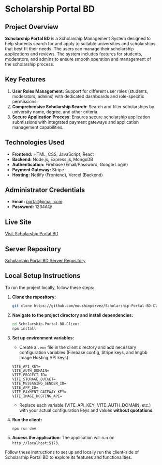 # Scholarship Portal BD

## Project Overview
**Scholarship Portal BD** is a Scholarship Management System designed to help students search for and apply to suitable universities and scholarships that best fit their needs. The users can manage their scholarship applications and reviews. The system includes features for students, moderators, and admins to ensure smooth operation and management of the scholarship process.

## Key Features
1. **User Roles Management:** Support for different user roles (students, moderators, admins) with dedicated dashboards and role-specific permissions.
2. **Comprehensive Scholarship Search:** Search and filter scholarships by university name, degree, and other criteria.
3. **Secure Application Process:** Ensures secure scholarship application submissions with integrated payment gateways and application management capabilities.

## Technologies Used
- **Frontend:** HTML, CSS, JavaScript, React
- **Backend:** Node.js, Express.js, MongoDB
- **Authentication:** Firebase (Email/Password, Google Login)
- **Payment Gateway:** Stripe
- **Hosting:** Netlify (Frontend), Vercel (Backend)

## Administrator Credentials
- **Email:** portal@gmail.com
- **Password:** 1234A@

## Live Site
[Visit Scholarship Portal BD](https://scholarship-portal-bd.netlify.app/)

## Server Repository
[Scholarship Portal BD Server Repository](https://github.com/noushinpervez/Scholarship-Portal-BD-Server)

## Local Setup Instructions
To run the project locally, follow these steps:

1. **Clone the repository:**
    ```sh
    git clone https://github.com/noushinpervez/Scholarship-Portal-BD-Client.git
    ```

2. **Navigate to the project directory and install dependencies:**
    ```sh
    cd Scholarship-Portal-BD-Client
    npm install
    ```

3. **Set up environment variables:**
   - Create a `.env` file in the client directory and add necessary configuration variables (Firebase config, Stripe keys, and Imgbb Image Hosting API keys):
   
   ```plaintext
   VITE_API_KEY=
   VITE_AUTH_DOMAIN=
   VITE_PROJECT_ID=
   VITE_STORAGE_BUCKET=
   VITE_MESSAGING_SENDER_ID=
   VITE_APP_ID=
   VITE_PAYMENT_GATEWAY_KEY=
   VITE_IMAGE_HOSTING_API=
   ```

   - Replace each variable (VITE_API_KEY, VITE_AUTH_DOMAIN, etc.) with your actual configuration keys and values **without quotations**.

4. **Run the client:**
    ```sh
    npm run dev
    ```

5. **Access the application:**
    The application will run on `http://localhost:5173`.

Follow these instructions to set up and locally run the client-side of Scholarship Portal BD to explore its features and functionalities.